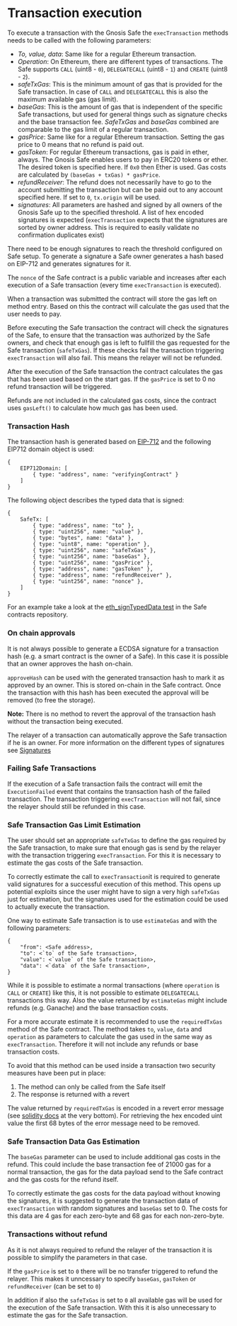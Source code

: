 # Transaction execution

To execute a transaction with the Gnosis Safe the `execTransaction` methods needs to be called with the following parameters:

* _To, value, data_: Same like for a regular Ethereum transaction.
* _Operation_: On Ethereum, there are different types of transactions. The Safe supports `CALL` \(uint8 - `0`\), `DELEGATECALL` \(uint8 - `1`\) and `CREATE` \(uint8 - `2`\).
* _safeTxGas_: This is the minimum amount of gas that is provided for the Safe transaction. In case of `CALL` and `DELEGATECALL` this is also the maximum available gas \(gas limit\).
* _baseGas_: This is the amount of gas that is independent of the specific Safe transactions, but used for general things such as signature checks and the base transaction fee. _SafeTxGas_ and _baseGas_ combined are comparable to the gas limit of a regular transaction.
* _gasPrice_: Same like for a regular Ethereum transaction. Setting the gas price to 0 means that no refund is paid out.
* _gasToken_: For regular Ethereum transactions, gas is paid in ether, always. The Gnosis Safe enables users to pay in ERC20 tokens or ether. The desired token is specified here. If `0x0` then Ether is used. Gas costs are calculated by `(baseGas + txGas) * gasPrice`.
* _refundReceiver_: The refund does not necessarily have to go to the account submitting the transaction but can be paid out to any account specified here. If set to `0`, `tx.origin` will be used.
* _signatures_: All parameters are hashed and signed by all owners of the Gnosis Safe up to the specified threshold. A list of hex encoded signatures is expected \(`execTransaction` expects that the signatures are sorted by owner address. This is required to easily validate no confirmation duplicates exist\)

There need to be enough signatures to reach the threshold configured on Safe setup. To generate a signature a Safe owner generates a hash based on EIP-712 and generates signatures for it.

The `nonce` of the Safe contract is a public variable and increases after each execution of a Safe transaction \(every time `execTransaction` is executed\).

When a transaction was submitted the contract will store the gas left on method entry. Based on this the contract will calculate the gas used that the user needs to pay.

Before executing the Safe transaction the contract will check the signatures of the Safe, to ensure that the transaction was authorized by the Safe owners, and check that enough gas is left to fullfill the gas requested for the Safe transaction \(`safeTxGas`\). If these checks fail the transaction triggering `execTransaction` will also fail. This means the relayer will not be refunded.

After the execution of the Safe transaction the contract calculates the gas that has been used based on the start gas. If the `gasPrice` is set to 0 no refund transaction will be triggered.

Refunds are not included in the calculated gas costs, since the contract uses `gasLeft()` to calculate how much gas has been used.

### Transaction Hash

The transaction hash is generated based on [EIP-712](https://github.com/Ethereum/EIPs/blob/master/EIPS/eip-712.md) and the following EIP712 domain object is used:

```text
{
    EIP712Domain: [
        { type: "address", name: "verifyingContract" }
    ]
}
```

The following object describes the typed data that is signed:

```text
{
    SafeTx: [
        { type: "address", name: "to" },
        { type: "uint256", name: "value" },
        { type: "bytes", name: "data" },
        { type: "uint8", name: "operation" },
        { type: "uint256", name: "safeTxGas" },
        { type: "uint256", name: "baseGas" },
        { type: "uint256", name: "gasPrice" },
        { type: "address", name: "gasToken" },
        { type: "address", name: "refundReceiver" },
        { type: "uint256", name: "nonce" },
    ]
}
```

For an example take a look at the [eth\_signTypedData test](https://github.com/gnosis/safe-contracts/blob/v1.0.0/test/gnosisSafePersonalEditionEthSignTypeData.js) in the Safe contracts repository.

### On chain approvals

It is not always possible to generate a ECDSA signature for a transaction hash \(e.g. a smart contract is the owner of a Safe\). In this case it is possible that an owner approves the hash on-chain.

`approveHash` can be used with the generated transaction hash to mark it as approved by an owner. This is stored on-chain in the Safe contract. Once the transaction with this hash has been executed the approval will be removed \(to free the storage\).

**Note:** There is no method to revert the approval of the transaction hash without the transaction being executed.

The relayer of a transaction can automatically approve the Safe transaction if he is an owner. For more information on the different types of signatures see [Signatures](https://docs.gnosis.io/safe/docs/contracts_tx_execution/signatures.html)

### Failing Safe Transactions

If the execution of a Safe transaction fails the contract will emit the `ExecutionFailed` event that contains the transaction hash of the failed transaction. The transaction triggering `execTransaction` will not fail, since the relayer should still be refunded in this case.

### Safe Transaction Gas Limit Estimation

The user should set an appropriate `safeTxGas` to define the gas required by the Safe transaction, to make sure that enough gas is send by the relayer with the transaction triggering `execTransaction`. For this it is necessary to estimate the gas costs of the Safe transaction.

To correctly estimate the call to `execTransaction`it is required to generate valid signatures for a successful execution of this method. This opens up potential exploits since the user might have to sign a very high `safeTxGas` just for estimation, but the signatures used for the estimation could be used to actually execute the transaction.

One way to estimate Safe transaction is to use `estimateGas` and with the following parameters:

```text
{
    "from": <Safe address>,
    "to": <`to` of the Safe transaction>,
    "value": <`value` of the Safe transaction>,
    "data": <`data` of the Safe transaction>,
}
```

While it is possible to estimate a normal transactions \(where `operation` is `CALL` or `CREATE`\) like this, it is not possible to estimate `DELEGATECALL` transactions this way. Also the value returned by `estimateGas` might include refunds \(e.g. Ganache\) and the base transaction costs.

For a more accurate estimate it is recommended to use the `requiredTxGas` method of the Safe contract. The method takes `to`, `value`, `data` and `operation` as parameters to calculate the gas used in the same way as `execTransaction`. Therefore it will not include any refunds or base transaction costs.

To avoid that this method can be used inside a transaction two security measures have been put in place:

1. The method can only be called from the Safe itself
2. The response is returned with a revert

The value returned by `requiredTxGas` is encoded in a revert error message \(see [solidity docs](http://solidity.readthedocs.io/en/v0.4.24/control-structures.html) at the very bottom\). For retrieving the hex encoded uint value the first 68 bytes of the error message need to be removed.

### Safe Transaction Data Gas Estimation

The `baseGas` parameter can be used to include additional gas costs in the refund. This could include the base transaction fee of 21000 gas for a normal transaction, the gas for the data payload send to the Safe contract and the gas costs for the refund itself.

To correctly estimate the gas costs for the data payload without knowing the signatures, it is suggested to generate the transaction data of `execTransaction` with random signatures and `baseGas` set to 0. The costs for this data are 4 gas for each zero-byte and 68 gas for each non-zero-byte.

### Transactions without refund

As it is not always required to refund the relayer of the transaction it is possible to simplify the parameters in that case.

If the `gasPrice` is set to `0` there will be no transfer triggered to refund the relayer. This makes it unncessary to specify `baseGas`, `gasToken` or `refundReceiver` \(can be set to `0`\)

In addition if also the `safeTxGas` is set to `0` all available gas will be used for the execution of the Safe transaction. With this it is also unnecessary to estimate the gas for the Safe transaction.

